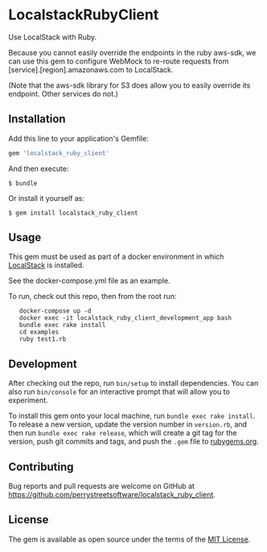 # LocalstackRubyClient

Use LocalStack with Ruby.

Because you cannot easily override the endpoints in the ruby aws-sdk, we can use this gem to configure WebMock to re-route requests from [service].[region].amazonaws.com to LocalStack.

(Note that the aws-sdk library for S3 does allow you to easily override its endpoint. Other services do not.)

## Installation

Add this line to your application's Gemfile:

```ruby
gem 'localstack_ruby_client'
```

And then execute:

    $ bundle

Or install it yourself as:

    $ gem install localstack_ruby_client

## Usage

This gem must be used as part of a docker environment in which [LocalStack](https://github.com/localstack/localstack) is installed.

See the docker-compose.yml file as an example.

To run, check out this repo, then from the root run:

```
   docker-compose up -d
   docker exec -it localstack_ruby_client_development_app bash
   bundle exec rake install
   cd examples
   ruby test1.rb
```

## Development

After checking out the repo, run `bin/setup` to install dependencies. You can also run `bin/console` for an interactive prompt that will allow you to experiment.

To install this gem onto your local machine, run `bundle exec rake install`. To release a new version, update the version number in `version.rb`, and then run `bundle exec rake release`, which will create a git tag for the version, push git commits and tags, and push the `.gem` file to [rubygems.org](https://rubygems.org).

## Contributing

Bug reports and pull requests are welcome on GitHub at https://github.com/perrystreetsoftware/localstack_ruby_client.

## License

The gem is available as open source under the terms of the [MIT License](http://opensource.org/licenses/MIT).
